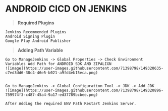 # ANDROID CICD ON JENKINS

> **Required Plugins**

```
Jenkins Recommended Plugins
Android Signing Plugin
Google Play Android Publisher
```

> **Adding Path Variable**

```
Go to ManageJenkins -> Global Properties -> Check Environment Variables Add Path for ANDROID SDK AND ZIPALIGN
![image](https://user-images.githubusercontent.com/71398798/149320635-c7ed3dd6-38c4-46e5-b021-a9fd4eb15eca.png)


Go to ManageJenkins -> Global Configuration Tool -> JDK -> Add JDK
![image](https://user-images.githubusercontent.com/71398798/149320896-759974f3-c487-45a4-9a17-ed37789bcbee.png)

After Adding the required ENV Path Restart Jenkins Server.

```


